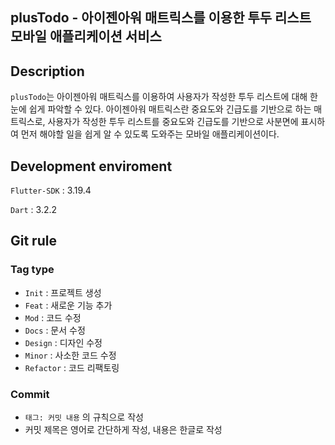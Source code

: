 ## plusTodo - 아이젠아워 매트릭스를 이용한 투두 리스트 모바일 애플리케이션 서비스

## Description

`plusTodo`는 아이젠아워 매트릭스를 이용하여 사용자가 작성한 투두 리스트에 대해 한 눈에 쉽게 파악할 수 있다.
아이젠아워 매트릭스란 중요도와 긴급도를 기반으로 하는 매트릭스로, 사용자가 작성한 투두 리스트를 중요도와 긴급도를 기반으로 사분면에 표시하여 먼저 해야할 일을 쉽게 알 수 있도록 도와주는 모바일 애플리케이션이다.

## Development enviroment

`Flutter-SDK` : 3.19.4

`Dart` : 3.2.2

## Git rule

### **Tag type**

- `Init` : 프로젝트 생성
- `Feat` : 새로운 기능 추가
- `Mod` : 코드 수정
- `Docs` : 문서 수정
- `Design` : 디자인 수정
- `Minor` : 사소한 코드 수정
- `Refactor` : 코드 리팩토링

### **Commit**

- `태그: 커밋 내용` 의 규칙으로 작성
- 커밋 제목은 영어로 간단하게 작성, 내용은 한글로 작성
